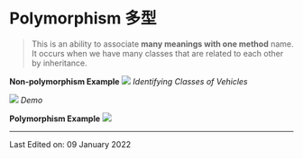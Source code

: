 # Polymorphism 多型
> This is an ability to associate **many meanings with one method** name. It occurs when we have many classes that are related to each other by inheritance.

**Non-polymorphism Example**
![](https://i.imgur.com/VFZ2MfA.png)
*Identifying Classes of Vehicles*



![](https://i.imgur.com/GNbXpCr.png)
*Demo*

**Polymorphism Example**
![](https://i.imgur.com/B91VPBt.png)


---
Last Edited on: 09 January 2022